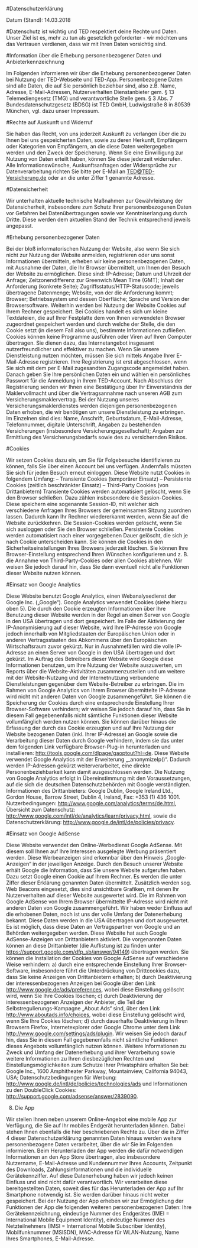 #Datenschutzerklärung

Datum (Stand): 14.03.2018

#Datenschutz ist wichtig und TED respektiert deine Rechte und Daten. Unser Ziel ist es, mehr zu tun als gesetzlich geforderter - wir möchten uns das Vertrauen verdienen, dass wir mit Ihren Daten vorsichtig sind.

#Information über die Erhebung personenbezogener Daten und Anbieterkennzeichnung

Im Folgenden informieren wir über die Erhebung personenbezogener Daten bei Nutzung der TED-Webseite und TED-App. Personenbezogene Daten sind alle Daten, die auf Sie persönlich beziehbar sind, also z.B. Name, Adresse, E-Mail-Adressen, Nutzerverhalten Dienstanbieter gem. § 13 Telemediengesetz (TMG) und verantwortliche Stelle gem. § 3 Abs. 7 Bundesdatenschutzgesetz (BDSG) ist TED GmbH, Ludwigstraße 8 in 80539 München, vgl. dazu unser Impressum. 


#Rechte auf Auskunft und Widerruf 

Sie haben das Recht, von uns jederzeit Auskunft zu verlangen über die zu Ihnen bei uns gespeicherten Daten, sowie zu deren Herkunft, Empfängern oder Kategorien von Empfängern, an die diese Daten weitergegeben werden und den Zweck der Speicherung. Wenn Sie eine Einwilligung zur Nutzung von Daten erteilt haben, können Sie diese jederzeit widerrufen. Alle Informationswünsche, Auskunftsanfragen oder Widersprüche zur Datenverarbeitung richten Sie bitte per E-Mail an TED@TED-Versicherung.de oder an die unter Ziffer 1 genannte Adresse. 


#Datensicherheit 

Wir unterhalten aktuelle technische Maßnahmen zur Gewährleistung der Datensicherheit, insbesondere zum Schutz Ihrer personenbezogenen Daten vor Gefahren bei Datenübertragungen sowie vor Kenntniserlangung durch Dritte. Diese werden dem aktuellen Stand der Technik entsprechend jeweils angepasst. 


#Erhebung personenbezogener Daten

Bei der bloß informatorischen Nutzung der Website, also wenn Sie sich nicht zur Nutzung der Website anmelden, registrieren oder uns sonst Informationen übermitteln, erheben wir keine personenbezogenen Daten, mit Ausnahme der Daten, die Ihr Browser übermittelt, um Ihnen den Besuch der Website zu ermöglichen. Diese sind: IP-Adresse; Datum und Uhrzeit der Anfrage; Zeitzonendifferenz zur Greenwich Mean Time (GMT); Inhalt der Anforderung (konkrete Seite); Zugriffsstatus/HTTP-Statuscode; jeweils übertragene Datenmenge; Website, von der die Anforderung kommt; Browser; Betriebssystem und dessen Oberfläche; Sprache und Version der Browsersoftware. Weiterhin werden bei Nutzung der Website Cookies auf Ihrem Rechner gespeichert. Bei Cookies handelt es sich um kleine Textdateien, die auf Ihrer Festplatte dem von Ihnen verwendeten Browser zugeordnet gespeichert werden und durch welche der Stelle, die den Cookie setzt (in diesem Fall also uns), bestimmte Informationen zufließen. Cookies können keine Programme ausführen oder Viren auf Ihren Computer übertragen. Sie dienen dazu, das Internetangebot insgesamt nutzerfreundlicher und effektiver zu machen. Wenn Sie unsere Dienstleistung nutzen möchten, müssen Sie sich mittels Angabe Ihrer E-Mail-Adresse registrieren. Ihre Registrierung ist erst abgeschlossen, wenn Sie sich mit dem per E-Mail zugesandten Zugangscode angemeldet haben. Danach geben Sie Ihre persönlichen Daten ein und wählen ein persönliches Passwort für die Anmeldung in Ihrem TED-Account. Nach Abschluss der Registrierung senden wir Ihnen eine Bestätigung über Ihr Einverständnis der Maklervollmacht und über die Vertragsannahme nach unseren AGB zum Versicherungsmaklervertrag. Bei der Nutzung unseres Versicherungsmaklerdienstes werden diejenigen personenbezogenen Daten erhoben, die wir benötigen um unsere Dienstleistung zu erbringen. Im Einzelnen sind dies: Name, Anschrift, Geburtsdatum, E-Mail-Adresse, Telefonnummer, digitale Unterschrift, Angaben zu bestehenden Versicherungen (insbesondere Versicherungsgesellschaft); Angaben zur Ermittlung des Versicherungsbedarfs sowie des zu versichernden Risikos. 


#Cookies

Wir setzen Cookies dazu ein, um Sie für Folgebesuche identifizieren zu können, falls Sie über einen Account bei uns verfügen. Andernfalls müssten Sie sich für jeden Besuch erneut einloggen. Diese Website nutzt Cookies in folgendem Umfang: 
– Transiente Cookies (temporärer Einsatz) 
– Persistente Cookies (zeitlich beschränkter Einsatz) 
– Third-Party Cookies (von Drittanbietern) Transiente Cookies werden automatisiert gelöscht, wenn Sie den Browser schließen. Dazu zählen insbesondere die Session-Cookies. Diese speichern eine sogenannte Session-ID, mit welcher sich verschiedene Anfragen Ihres Browsers der gemeinsamen Sitzung zuordnen lassen. Dadurch kann Ihr Rechner wiedererkannt werden, wenn Sie auf die Website zurückkehren. Die Session-Cookies werden gelöscht, wenn Sie sich ausloggen oder Sie den Browser schließen. Persistente Cookies werden automatisiert nach einer vorgegebenen Dauer gelöscht, die sich je nach Cookie unterscheiden kann. Sie können die Cookies in den Sicherheitseinstellungen Ihres Browsers jederzeit löschen. Sie können Ihre Browser-Einstellung entsprechend Ihren Wünschen konfigurieren und z. B. die Annahme von Third-Party-Cookies oder allen Cookies ablehnen. Wir weisen Sie jedoch darauf hin, dass Sie dann eventuell nicht alle Funktionen dieser Website nutzen können.


#Einsatz von Google Analytics

Diese Website benutzt Google Analytics, einen Webanalysedienst der Google Inc. („Google“). Google Analytics verwendet Cookies (siehe hierzu oben 5). Die durch den Cookie erzeugten Informationen über Ihre Benutzung dieser Website werden in der Regel an einen Server von Google in den USA übertragen und dort gespeichert. Im Falle der Aktivierung der IP-Anonymisierung auf dieser Website, wird Ihre IP-Adresse von Google jedoch innerhalb von Mitgliedstaaten der Europäischen Union oder in anderen Vertragsstaaten des Abkommens über den Europäischen Wirtschaftsraum zuvor gekürzt. Nur in Ausnahmefällen wird die volle IP-Adresse an einen Server von Google in den USA übertragen und dort gekürzt. Im Auftrag des Betreibers dieser Website wird Google diese Informationen benutzen, um Ihre Nutzung der Website auszuwerten, um Reports über die Website-Aktivitäten zusammenzustellen und um weitere mit der Website-Nutzung und der Internetnutzung verbundene Dienstleistungen gegenüber dem Website-Betreiber zu erbringen. Die im Rahmen von Google Analytics von Ihrem Browser übermittelte IP-Adresse wird nicht mit anderen Daten von Google zusammengeführt. Sie können die Speicherung der Cookies durch eine entsprechende Einstellung Ihrer Browser-Software verhindern; wir weisen Sie jedoch darauf hin, dass Sie in diesem Fall gegebenenfalls nicht sämtliche Funktionen dieser Website vollumfänglich werden nutzen können. Sie können darüber hinaus die Erfassung der durch das Cookie erzeugten und auf Ihre Nutzung der Website bezogenen Daten (inkl. Ihrer IP-Adresse) an Google sowie die Verarbeitung dieser Daten durch Google verhindern, indem sie das unter dem folgenden Link verfügbare Browser-Plug-in herunterladen und installieren: http://tools.google.com/dlpage/gaoptout?hl=de. Diese Website verwendet Google Analytics mit der Erweiterung „_anonymizeIp()“. Dadurch werden IP-Adressen gekürzt weiterverarbeitet, eine direkte Personenbeziehbarkeit kann damit ausgeschlossen werden. Die Nutzung von Google Analytics erfolgt in Übereinstimmung mit den Voraussetzungen, auf die sich die deutschen Datenschutzbehörden mit Google verständigten. Informationen des Drittanbieters: Google Dublin, Google Ireland Ltd., Gordon House, Barrow Street, Dublin 4, Ireland, Fax: +353 (1) 436 1001. Nutzerbedingungen: http://www.google.com/analytics/terms/de.html, Übersicht zum Datenschutz: http://www.google.com/intl/de/analytics/learn/privacy.html, sowie die Datenschutzerklärung: http://www.google.de/intl/de/policies/privacy. 


#Einsatz von Google AdSense

Diese Website verwendet den Online-Werbedienst Google AdSense. Mit diesem soll Ihnen auf Ihre Interessen ausgelegte Werbung präsentiert werden. Diese Werbeanzeigen sind erkennbar über den Hinweis „Google-Anzeigen“ in der jeweiligen Anzeige. Durch den Besuch unserer Website erhält Google die Information, dass Sie unsere Website aufgerufen haben. Dazu setzt Google einen Cookie auf Ihrem Rechner. Es werden die unter Ziffer dieser Erklärung genannten Daten übermittelt. Zusätzlich werden sog. Web Beacons eingesetzt, dies sind unsichtbare Grafiken, mit denen Ihr Nutzerverhalten auf dieser Website ausgewertet wird. Die im Rahmen von Google AdSense von Ihrem Browser übermittelte IP-Adresse wird nicht mit anderen Daten von Google zusammengeführt. Wir haben weder Einfluss auf die erhobenen Daten, noch ist uns der volle Umfang der Datenerhebung bekannt. Diese Daten werden in die USA übertragen und dort ausgewertet. Es ist möglich, dass diese Daten an Vertragspartner von Google und an Behörden weitergegeben werden. Diese Website hat auch Google AdSense-Anzeigen von Drittanbietern aktiviert. Die vorgenannten Daten können an diese Drittanbieter (die Auflistung ist zu finden unter https://support.google.com/dfp_sb/answer/94149) übertragen werden. Sie können die Installation der Cookies von Google AdSense auf verschiedene Weise verhindern: a) durch eine entsprechende Einstellung Ihrer Browser-Software, insbesondere führt die Unterdrückung von Drittcookies dazu, dass Sie keine Anzeigen von Drittanbietern erhalten; b) durch Deaktivierung der interessenbezogenen Anzeigen bei Google über den Link http://www.google.de/ads/preferences, wobei diese Einstellung gelöscht wird, wenn Sie Ihre Cookies löschen; c) durch Deaktivierung der interessenbezogenen Anzeigen der Anbieter, die Teil der Selbstregulierungs-Kampagne „About Ads“ sind, über den Link http://www.aboutads.info/choices, wobei diese Einstellung gelöscht wird, wenn Sie Ihre Cookies löschen; d) durch dauerhafte Deaktivierung in Ihren Browsern Firefox, Internetexplorer oder Google Chrome unter dem Link http://www.google.com/settings/ads/plugin. Wir weisen Sie jedoch darauf hin, dass Sie in diesem Fall gegebenenfalls nicht sämtliche Funktionen dieses Angebots vollumfänglich nutzen können. Weitere Informationen zu Zweck und Umfang der Datenerhebung und ihrer Verarbeitung sowie weitere Informationen zu Ihren diesbezüglichen Rechten und Einstellungsmöglichkeiten zum Schutze Ihrer Privatsphäre erhalten Sie bei: Google Inc., 1600 Amphitheater Parkway, Mountainview, California 94043, USA; Datenschutzbedingungen für Werbung: http://www.google.de/intl/de/policies/technologies/ads und Informationen zu den DoubleClick Cookies: http://support.google.com/adsense/answer/2839090. 


8. Die App

Wir stellen Ihnen neben unserem Online-Angebot eine mobile App zur Verfügung, die Sie auf Ihr mobiles Endgerät herunterladen können. Dabei stehen Ihnen ebenfalls die hier beschriebenen Rechte zu. Über die in Ziffer 4 dieser Datenschutzerklärung genannten Daten hinaus werden weitere personenbezogene Daten verarbeitet, über die wir Sie im Folgenden informieren. Beim Herunterladen der App werden die dafür notwendigen Informationen an den App Store übertragen, also insbesondere Nutzername, E-Mail-Adresse und Kundennummer Ihres Accounts, Zeitpunkt des Downloads, Zahlungsinformationen und die individuelle Gerätekennziffer. Auf diese Datenerhebung haben wir jedoch keinen Einfluss und sind nicht dafür verantwortlich. Wir verarbeiten diese bereitgestellten Daten, soweit dies für das Herunterladen der App auf Ihr Smartphone notwendig ist. Sie werden darüber hinaus nicht weiter gespeichert. Bei der Nutzung der App erheben wir zur Ermöglichung der Funktionen der App die folgenden weiteren personenbezogenen Daten: Ihre Gerätekennzeichnung, eindeutige Nummer des Endgerätes (IMEI = International Mobile Equipment Identity), eindeutige Nummer des Netzteilnehmers (IMSI = International Mobile Subscriber Identity), Mobilfunknummer (MSISDN), MAC-Adresse für WLAN-Nutzung, Name Ihres Smartphones, E-Mail-Adresse.

